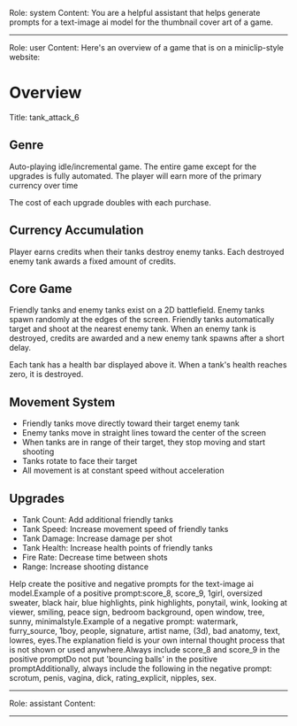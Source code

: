 Role: system
Content: You are a helpful assistant that helps generate prompts for a text-image ai model for the thumbnail cover art of a game.
__________________
Role: user
Content: Here's an overview of a game that is on a miniclip-style website:
# Overview
Title: tank_attack_6

## Genre
Auto-playing idle/incremental game. The entire game except for the upgrades is fully automated. The player will earn more of the primary currency over time

The cost of each upgrade doubles with each purchase.

## Currency Accumulation
Player earns credits when their tanks destroy enemy tanks. Each destroyed enemy tank awards a fixed amount of credits.

## Core Game
Friendly tanks and enemy tanks exist on a 2D battlefield. Enemy tanks spawn randomly at the edges of the screen. Friendly tanks automatically target and shoot at the nearest enemy tank. When an enemy tank is destroyed, credits are awarded and a new enemy tank spawns after a short delay.

Each tank has a health bar displayed above it. When a tank's health reaches zero, it is destroyed.

## Movement System
- Friendly tanks move directly toward their target enemy tank
- Enemy tanks move in straight lines toward the center of the screen
- When tanks are in range of their target, they stop moving and start shooting
- Tanks rotate to face their target
- All movement is at constant speed without acceleration

## Upgrades
- Tank Count: Add additional friendly tanks
- Tank Speed: Increase movement speed of friendly tanks
- Tank Damage: Increase damage per shot
- Tank Health: Increase health points of friendly tanks
- Fire Rate: Decrease time between shots
- Range: Increase shooting distance

Help create the positive and negative prompts for the text-image ai model.Example of a positive prompt:score_8, score_9, 1girl, oversized sweater, black hair, blue highlights, pink highlights, ponytail, wink, looking at viewer, smiling, peace sign, bedroom background, open window, tree, sunny, minimalstyle.Example of a negative prompt: watermark, furry_source, 1boy, people, signature, artist name, (3d), bad anatomy, text, lowres, eyes.The explanation field is your own internal thought process that is not shown or used anywhere.Always include score_8 and score_9 in the positive promptDo not put 'bouncing balls' in the positive promptAdditionally, always include the following in the negative prompt: scrotum, penis, vagina, dick, rating_explicit, nipples, sex.
__________________
Role: assistant
Content: 
__________________
